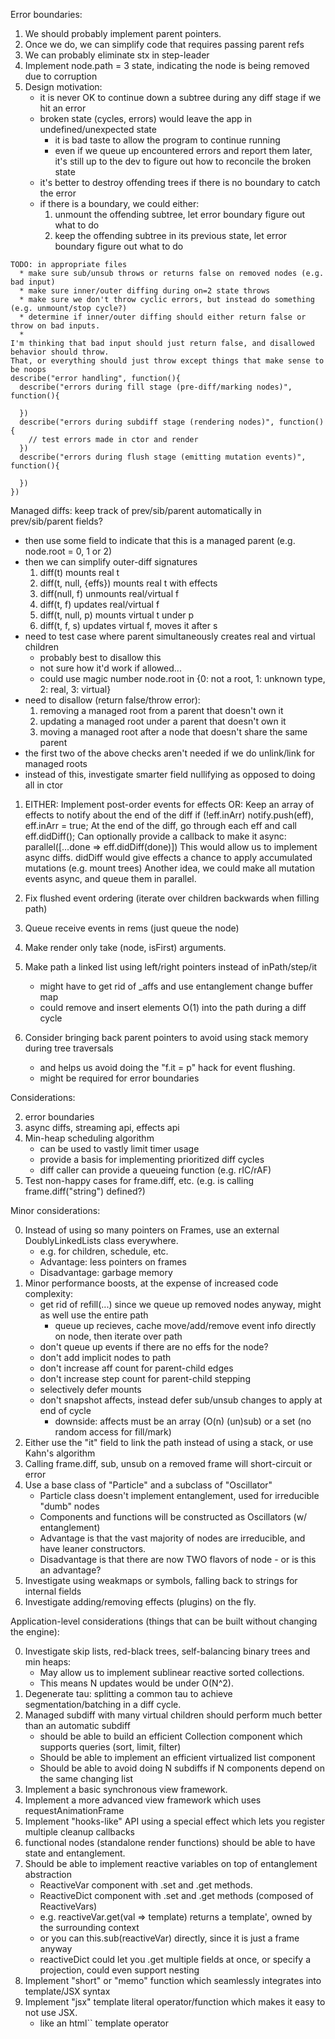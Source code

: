 Error boundaries:
  1. We should probably implement parent pointers.
  2. Once we do, we can simplify code that requires passing parent refs
  3. We can probably eliminate stx in step-leader
  4. Implement node.path = 3 state, indicating the node is being removed due to corruption
  5. Design motivation:
     * it is never OK to continue down a subtree during any diff stage if we hit an error
     * broken state (cycles, errors) would leave the app in undefined/unexpected state
       * it is bad taste to allow the program to continue running 
       * even if we queue up encountered errors and report them later, it's still up to the dev
         to figure out how to reconcile the broken state
     * it's better to destroy offending trees if there is no boundary to catch the error
     * if there is a boundary, we could either:
       1. unmount the offending subtree, let error boundary figure out what to do
       2. keep the offending subtree in its previous state, let error boundary figure out what to do
    
    TODO: in appropriate files
      * make sure sub/unsub throws or returns false on removed nodes (e.g. bad input)
      * make sure inner/outer diffing during on=2 state throws
      * make sure we don't throw cyclic errors, but instead do something (e.g. unmount/stop cycle?)
      * determine if inner/outer diffing should either return false or throw on bad inputs.
      * 
    I'm thinking that bad input should just return false, and disallowed behavior should throw.
    That, or everything should just throw except things that make sense to be noops
    describe("error handling", function(){
      describe("errors during fill stage (pre-diff/marking nodes)", function(){

      })
      describe("errors during subdiff stage (rendering nodes)", function(){
        // test errors made in ctor and render
      })
      describe("errors during flush stage (emitting mutation events)", function(){

      })
    })


Managed diffs: keep track of prev/sib/parent automatically in prev/sib/parent fields?
  * then use some field to indicate that this is a managed parent (e.g. node.root = 0, 1 or 2)
  * then we can simplify outer-diff signatures
    1. diff(t) mounts real t
    2. diff(t, null, {effs}) mounts real t with effects
    3. diff(null, f) unmounts real/virtual f 
    4. diff(t, f) updates real/virtual f
    5. diff(t, null, p) mounts virtual t under p
    6. diff(t, f, s) updates virtual f, moves it after s
  * need to test case where parent simultaneously creates real and virtual children
    * probably best to disallow this
    * not sure how it'd work if allowed...
    * could use magic number node.root in {0: not a root, 1: unknown type, 2: real, 3: virtual}
  * need to disallow (return false/throw error):
    1. removing a managed root from a parent that doesn't own it
    2. updating a managed root under a parent that doesn't own it
    3. moving a managed root after a node that doesn't share the same parent
  * the first two of the above checks aren't needed if we do unlink/link for managed roots
  * instead of this, investigate smarter field nullifying as opposed to doing all in ctor

1. EITHER: Implement post-order events for effects
   OR: Keep an array of effects to notify about the end of the diff
       if (!eff.inArr) notify.push(eff), eff.inArr = true;
       At the end of the diff, go through each eff and call eff.didDiff();
       Can optionally provide a callback to make it async:
         parallel([...done => eff.didDiff(done)])
         This would allow us to implement async diffs.
       didDiff would give effects a chance to apply accumulated mutations (e.g. mount trees)
    Another idea, we could make all mutation events async, and queue them in parallel.

2. Fix flushed event ordering (iterate over children backwards when filling path)
4. Queue receive events in rems (just queue the node)
5. Make render only take (node, isFirst) arguments.
7. Make path a linked list using left/right pointers instead of inPath/step/it
   * might have to get rid of _affs and use entanglement change buffer map
   * could remove and insert elements O(1) into the path during a diff cycle
8. Consider bringing back parent pointers to avoid using stack memory during tree traversals
   * and helps us avoid doing the "f.it = p" hack for event flushing.
   * might be required for error boundaries

Considerations:

2. error boundaries
3. async diffs, streaming api, effects api
6. Min-heap scheduling algorithm
   * can be used to vastly limit timer usage
   * provide a basis for implementing prioritized diff cycles
   * diff caller can provide a queueing function (e.g. rIC/rAF)
8. Test non-happy cases for frame.diff, etc. (e.g. is calling frame.diff("string") defined?) 

Minor considerations:


0. Instead of using so many pointers on Frames, use an external DoublyLinkedLists class everywhere.
   * e.g. for children, schedule, etc.
   * Advantage: less pointers on frames
   * Disadvantage: garbage memory
1. Minor performance boosts, at the expense of increased code complexity:
   * get rid of refill(...) since we queue up removed nodes anyway, might as well use the entire path
     * queue up recieves, cache move/add/remove event info directly on node, then iterate over path
   * don't queue up events if there are no effs for the node?
   * don't add implicit nodes to path
   * don't increase aff count for parent-child edges
   * don't increase step count for parent-child stepping
   * selectively defer mounts
   * don't snapshot affects, instead defer sub/unsub changes to apply at end of cycle
     * downside: affects must be an array (O(n) (un)sub) or a set (no random access for fill/mark)
2. Either use the "it" field to link the path instead of using a stack, or use Kahn's algorithm
4. Calling frame.diff, sub, unsub on a removed frame will short-circuit or error
5. Use a base class of "Particle" and a subclass of "Oscillator"
   * Particle class doesn't implement entanglement, used for irreducible "dumb" nodes
   * Components and functions will be constructed as Oscillators (w/ entanglement)
   * Advantage is that the vast majority of nodes are irreducible, and have leaner constructors.
   * Disadvantage is that there are now TWO flavors of node - or is this an advantage?
6. Investigate using weakmaps or symbols, falling back to strings for internal fields
7. Investigate adding/removing effects (plugins) on the fly.

Application-level considerations (things that can be built without changing the engine):

0. Investigate skip lists, red-black trees, self-balancing binary trees and min heaps:
   * May allow us to implement sublinear reactive sorted collections.
   * This means N updates would be under O(N^2).
1. Degenerate tau: splitting a common tau to achieve segmentation/batching in a diff cycle.
2. Managed subdiff with many virtual children should perform much better than an automatic subdiff
   * should be able to build an efficient Collection component which supports queries (sort, limit, filter)
   * Should be able to implement an efficient virtualized list component
   * Should be able to avoid doing N subdiffs if N components depend on the same changing list
4. Implement a basic synchronous view framework.
5. Implement a more advanced view framework which uses requestAnimationFrame
6. Implement "hooks-like" API using a special effect which lets you register multiple cleanup callbacks
7. functional nodes (standalone render functions) should be able to have state and entanglement.
8. Should be able to implement reactive variables on top of entanglement abstraction
   * ReactiveVar component with .set and .get methods.
   * ReactiveDict component with .set and .get methods (composed of ReactiveVars)
   * e.g. reactiveVar.get(val => template) returns a template', owned by the surrounding context
   * or you can this.sub(reactiveVar) directly, since it is just a frame anyway
   * reactiveDict could let you .get multiple fields at once, or specify a projection, could even support nesting
9. Implement "short" or "memo" function which seamlessly integrates into template/JSX syntax
10. Implement "jsx" template literal operator/function which makes it easy to not use JSX.
    * like an html`` template operator

